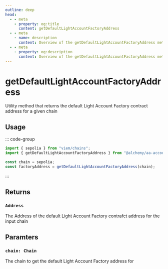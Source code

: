 ```yaml
---
outline: deep
head:
  - - meta
    - property: og:title
      content: getDefaultLightAccountFactoryAddress
  - - meta
    - name: description
      content: Overview of the getDefaultLightAccountFactoryAddress method in aa-accounts utils
  - - meta
    - property: og:description
      content: Overview of the getDefaultLightAccountFactoryAddress method in aa-accounts utils
---
```


# getDefaultLightAccountFactoryAddress

Utility method that returns the default Light Account Factory contract address for a given chain

## Usage

::: code-group

```ts [example.ts]
import { sepolia } from "viem/chains";
import { getDefaultLightAccountFactoryAddress } from "@alchemy/aa-accounts";

const chain = sepolia;
const factoryAddress = getDefaultLightAccountFactoryAddress(chain);
```

:::

## Returns

### `Address`

The Address of the default Light Account Factory contrafct address for the input chain

## Paramters

### `chain: Chain`

The chain to get the default Light Account Factory address for
